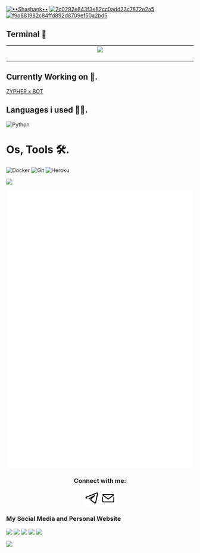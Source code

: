 <a href="https://ibb.co/x661ksC"><img src="https://i.ibb.co/x661ksC/2c5aaf9f229d1146d9ec5371b30d5a32.jpg" alt="••Shashank••" border="0"></a>
<a href="https://ibb.co/GC9JRyn"><img src="https://i.ibb.co/GC9JRyn/2c0292e843f3e82cc0add23c7872e2a5.jpg" alt="2c0292e843f3e82cc0add23c7872e2a5" border="0"></a>
<a href="https://ibb.co/f4Qmw94"><img src="https://i.ibb.co/f4Qmw94/f9d881982c84ffd892d8709ef50a2bd5.jpg" alt="f9d881982c84ffd892d8709ef50a2bd5" border="0"></a>

## Terminal 🚧
<table>
  <td align="center">
    <img src="https://github.com/theshashankk/theshashankk/blob/main/assets/terminal.svg">
    <img width="900" height="1" alt="">
  </td>
</table>

## Currently Working on 🧾.

[ZYPHER x BOT](https://github.com/Team-Zypher/ZYPHERx)

## Languages i used 👨‍💻.

![Python](https://img.shields.io/badge/Python-3776AB?style=for-the-badge&logo=python&logoColor=yellow)

# Os, Tools 🛠️.

![Docker](https://img.shields.io/badge/Docker-2CA5E0?style=for-the-badge&logo=docker&logoColor=white)
![Git](https://img.shields.io/badge/Git-F05032?style=for-the-badge&logo=git&logoColor=white)
![Heroku](https://img.shields.io/badge/Heroku-430098?style=for-the-badge&logo=heroku&logoColor=white)

<a href="theshashank.me"><img src="https://user-images.githubusercontent.com/73097560/115834477-dbab4500-a447-11eb-908a-139a6edaec5c.gif"></a>

<p align="center"><img src="github-metrics.svg" alt="ok vai" /></p>


<h3 align="center">Connect with me:</h3>

<p align="center">
<a href="https://t.me/ix_Shashank"><img src="assets/tg.png" height=40px width=40px alt="tele" /></a>
<a href="https://mail.google.com/mail/u/?authuser=princeivy43@gmail.com"><img src="assets/mail.png" height=40px width=40px alt="hrhe" /></a>
</p>

### My Social Media and Personal Website
<p>
    <a href="http://www.theshashank.me/" target="blank"><img src="https://img.icons8.com/nolan/55/domain.png" /></a>
    <a href="https://www.theshashank.me/" target="blank"><img src="https://img.icons8.com/nolan/55/medium-new.png" /></a>
    <a href="https://t.me/andreobee_xD" target="blank"><img src="https://img.icons8.com/nolan/55/telegram-app.png" /></a>
    <a href="https://instagram.com/maybe_shashank" target="blank"><img src="https://img.icons8.com/nolan/55/instagram-new.png" /></a>
    <a href="https://twitter.com/iX_Shashank" target="blank"><img src="https://img.icons8.com/nolan/55/twitter.png" /></a>
</p>

<a href="theshashank.me"><img src="https://user-images.githubusercontent.com/73097560/115834477-dbab4500-a447-11eb-908a-139a6edaec5c.gif"></a>
